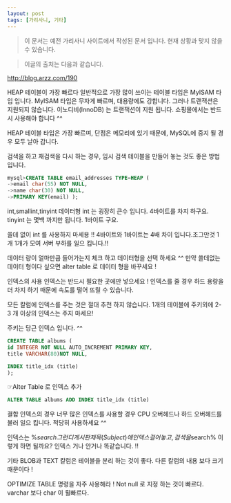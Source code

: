 ```yaml
---
layout: post
tags: [가리사니, 기타]
---
```


> 이 문서는 예전 가리사니 사이트에서 작성된 문서 입니다.
현재 상황과 맞지 않을 수 있습니다.



> 이글의 출처는 다음과 같습니다.
>
http://blog.arzz.com/190


HEAP 테이블이 가장 빠르다
일반적으로 가장 많이 쓰이는 테이블 타입은 MyISAM 타입 입니다.
MyISAM 타입은 무자게 빠르며, 대용량에도 강합니다. 그러나 트랜잭션은 지원되지 않습니다.
이노디비(InnoDB) 는 트랜잭션이 지원 됩니다. 쇼핑몰에서는 반드시 사용해야 합니다 ^^

HEAP 테이블 타입은 가장 빠르며, 단점은 메모리에 있기 때문에, MySQL에 중지 될 경우 모두 날아 갑니다.

검색을 하고 재검색을 다시 하는 경우, 임시 검색 테이블을 만들어 놓는 것도 좋은 방법입니다.
``` sql
mysql>CREATE TABLE email_addresses TYPE=HEAP (
->email char(55) NOT NULL,
->name char(30) NOT NULL,
->PRIMARY KEY(email) );
```


int,smallint,tinyint 데이터형
int 는 굉장히 큰수 입니다. 4바이트를 차지 하구요.
tinyint 는 몇백 까지만 됩니다. 1바이트 구요.

쓸데 없이 int 를 사용하지 마세용 !!
4바이트와 1바이트는 4배 차이 입니다.조그만것 1개 1개가 모여 서버 부하를 일으 킵니다.!!

데이터 량이 얼마만큼 들어가는지 체크 하고 데이터형을 선택 하세요 ^^
만약 쓸데없는 데이터 형이다 싶으면 alter table 로 데이터 형을 바꾸세요 !


인덱스의 사용
인덱스는 반드시 필요한 곳에만 넣으세요 !
인덱스를 줄 경우 하드 용량을 더 차지 하기 때문에 속도를 떨어 뜨릴 수 있습니다.

모든 칼럼에 인덱스를 주는 것은 절대 추천 하지 않습니다.
1개의 테이블에 주키외에 2-3 개 이상의 인덱스는 주지 마세요!

주키는 당근 인덱스 입니다. ^^

``` sql
CREATE TABLE albums (
id INTEGER NOT NULL AUTO_INCREMENT PRIMARY KEY,
title VARCHAR(80)NOT NULL,

INDEX title_idx (title)
);
```

☞Alter Table 로 인덱스 추가
``` sql
ALTER TABLE albums ADD INDEX title_idx (title)
```

결합 인덱스의 경우 너무 많은 인덱스를 사용할 경우 CPU 오버헤드나 하드 오버헤드를 불러 일으 킵니다.
적당히 사용하세요 ^^


인덱스는 %$search% 가 먹지 않습니다.
그런디 게시판 제목(Subject) 에 인덱스 걸어 놓고 , 검색을 %$search% 이렇게 하면 될까요?
인덱스 거나 안거나 똑같습니다. !!


기타
BLOB과 TEXT 칼럼은 테이블을 분리 하는 것이 좋다. 다른 칼럼의 내용 보다 크기 때문이다 !

OPTIMIZE TABLE 명령을 자주 사용해라 !
Not null 로 지정 하는 것이 빠르다.
varchar 보다 char 이 훨빠르다.